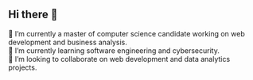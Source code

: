 ## Hi there 👋

<!--
**quilla3/quilla3** is a ✨ _special_ ✨ repository because its `README.md` (this file) appears on your GitHub profile.

Here are some ideas to get you started:

- 🔭 I’m currently working on ...
- 🌱 I’m currently learning ...
- 👯 I’m looking to collaborate on ...
- 🤔 I’m looking for help with ...
- 💬 Ask me about ...
- 📫 How to reach me: ...
- 😄 Pronouns: ...
- ⚡ Fun fact: ...
-->

🔭 I’m currently a master of computer science candidate working on web development and business analysis.  
🌱 I’m currently learning software engineering and cybersecurity.  
👯 I’m looking to collaborate on web development and data analytics projects.  

